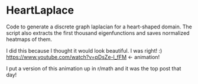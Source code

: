 # HeartLaplace
Code to generate a discrete graph laplacian for a heart-shaped domain. The script also extracts the first thousand eigenfunctions and saves normalized heatmaps of them.

I did this because I thought it would look beautiful. I was right! :)
https://www.youtube.com/watch?v=pDsZe-l_fFM <- animation!

I put a version of this animation up in r/math and it was the top post that day!
